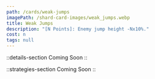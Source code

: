 ```yaml
---
path: /cards/weak-jumps
imagePath: /shard-card-images/weak_jumps.webp
title: Weak Jumps
description: "[N Points]: Enemy jump height -Nx10%."
cost: n
tags: null
---
```


::details-section
Coming Soon
::

::strategies-section
Coming Soon
::
